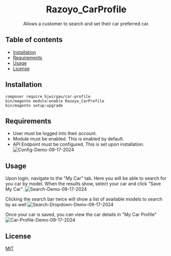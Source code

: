 <h1 align="center">Razoyo_CarProfile</h1> 

<div align="center">
  <p>Allows a customer to search and set their car preferred car.</p>
</div>

## Table of contents

- [Installation](#installation)
- [Requirements](#requirements)
- [Usage](#usage)
- [License](#license)

## Installation

```
composer require bjwirgau/car-profile
bin/magento module:enable Razoyo_CarProfile
bin/magento setup:upgrade
```

## Requirements

* User must be logged into their account.
* Module must be enabled. This is enabled by default.
* API Endpoint must be configured. This is set upon installation.
![Config-Demo-09-17-2024](https://github.com/user-attachments/assets/6d825b9f-8da0-4a51-a9c9-909d50564c08)


## Usage

Upon login, navigate to the "My Car" tab. Here you will be able to search for you car by model. When the results show, select your car and click "Save My Car".
![Search-Demo-09-17-2024](https://github.com/user-attachments/assets/6330d764-3beb-4842-b7fc-939e6483a0d7)

Clicking the search bar twice will show a list of available models to search by as well
![Search-Dropdown-Demo-09-17-2024](https://github.com/user-attachments/assets/a634ccca-95b1-4501-bc44-915086682b14)

Once your car is saved, you can view the car details in "My Car Profile"
![Car-Profile-Demo-09-17-2024](https://github.com/user-attachments/assets/a010b3cb-6950-49be-af44-ddf5729493a4)

## License

[MIT](https://opensource.org/licenses/MIT)
